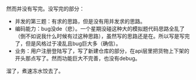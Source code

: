 然而并没有写完。没写完的部分：
- 并发的第三题：有求的思路，但是没有用并发求的思路。
- 编码能力：bug没de（悲）。一个星期没碰这种大的模拟题代码思路全乱了（倒不如说我什么时候有过这种思路），虽然写的思路还是在。所以写是写完了，但是风格过于凌乱且bug巨大多（确信）。
- 业务：用户注册登陆写了，写了新建仓库的部分，在api层里把货物上下架的开头那点写了。然而功能巨大不完善，也没有debug。

溜了，煮速冻水饺去了。